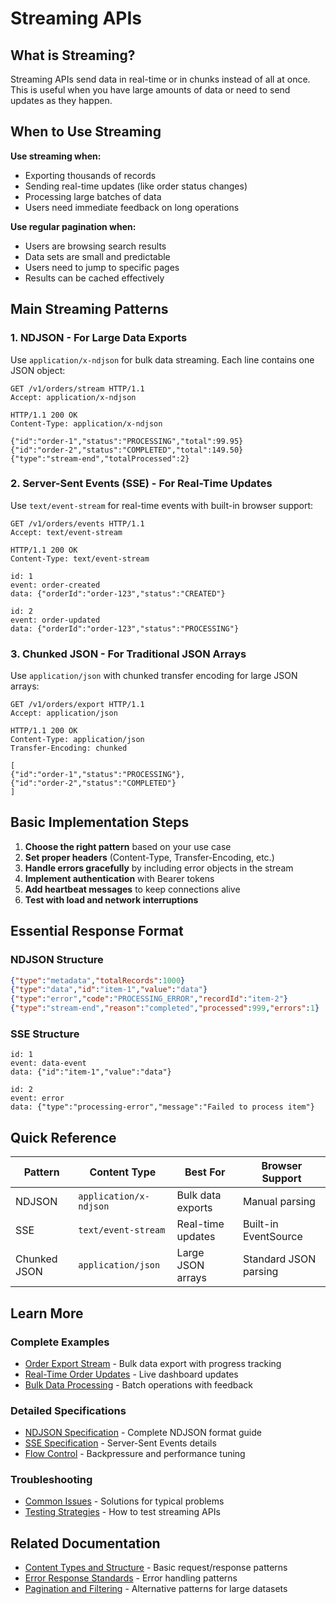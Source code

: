 # Streaming APIs

## What is Streaming?

Streaming APIs send data in real-time or in chunks instead of all at once. This is useful when you have large amounts of data or need to send updates as they happen.

## When to Use Streaming

**Use streaming when:**
- Exporting thousands of records
- Sending real-time updates (like order status changes)
- Processing large batches of data
- Users need immediate feedback on long operations

**Use regular pagination when:**
- Users are browsing search results
- Data sets are small and predictable
- Users need to jump to specific pages
- Results can be cached effectively

## Main Streaming Patterns

### 1. NDJSON - For Large Data Exports

Use `application/x-ndjson` for bulk data streaming. Each line contains one JSON object:

```http
GET /v1/orders/stream HTTP/1.1
Accept: application/x-ndjson

HTTP/1.1 200 OK
Content-Type: application/x-ndjson

{"id":"order-1","status":"PROCESSING","total":99.95}
{"id":"order-2","status":"COMPLETED","total":149.50}
{"type":"stream-end","totalProcessed":2}
```

### 2. Server-Sent Events (SSE) - For Real-Time Updates

Use `text/event-stream` for real-time events with built-in browser support:

```http
GET /v1/orders/events HTTP/1.1
Accept: text/event-stream

HTTP/1.1 200 OK
Content-Type: text/event-stream

id: 1
event: order-created
data: {"orderId":"order-123","status":"CREATED"}

id: 2
event: order-updated
data: {"orderId":"order-123","status":"PROCESSING"}
```

### 3. Chunked JSON - For Traditional JSON Arrays

Use `application/json` with chunked transfer encoding for large JSON arrays:

```http
GET /v1/orders/export HTTP/1.1
Accept: application/json

HTTP/1.1 200 OK
Content-Type: application/json
Transfer-Encoding: chunked

[
{"id":"order-1","status":"PROCESSING"},
{"id":"order-2","status":"COMPLETED"}
]
```

## Basic Implementation Steps

1. **Choose the right pattern** based on your use case
2. **Set proper headers** (Content-Type, Transfer-Encoding, etc.)
3. **Handle errors gracefully** by including error objects in the stream
4. **Implement authentication** with Bearer tokens
5. **Add heartbeat messages** to keep connections alive
6. **Test with load and network interruptions**

## Essential Response Format

### NDJSON Structure
```json
{"type":"metadata","totalRecords":1000}
{"type":"data","id":"item-1","value":"data"}
{"type":"error","code":"PROCESSING_ERROR","recordId":"item-2"}
{"type":"stream-end","reason":"completed","processed":999,"errors":1}
```

### SSE Structure
```
id: 1
event: data-event
data: {"id":"item-1","value":"data"}

id: 2
event: error
data: {"type":"processing-error","message":"Failed to process item"}
```

## Quick Reference

| Pattern | Content Type | Best For | Browser Support |
|---------|-------------|----------|----------------|
| NDJSON | `application/x-ndjson` | Bulk data exports | Manual parsing |
| SSE | `text/event-stream` | Real-time updates | Built-in EventSource |
| Chunked JSON | `application/json` | Large JSON arrays | Standard JSON parsing |

## Learn More

### Complete Examples
- [Order Export Stream](../examples/streaming/order-export-stream.md) - Bulk data export with progress tracking
- [Real-Time Order Updates](../examples/streaming/real-time-order-updates.md) - Live dashboard updates
- [Bulk Data Processing](../examples/streaming/bulk-data-processing.md) - Batch operations with feedback

### Detailed Specifications
- [NDJSON Specification](../reference/streaming/ndjson-specification.md) - Complete NDJSON format guide
- [SSE Specification](../reference/streaming/sse-specification.md) - Server-Sent Events details
- [Flow Control](../reference/streaming/flow-control.md) - Backpressure and performance tuning

### Troubleshooting
- [Common Issues](../troubleshooting/streaming/common-issues.md) - Solutions for typical problems
- [Testing Strategies](../troubleshooting/streaming/testing-strategies.md) - How to test streaming APIs

## Related Documentation

- [Content Types and Structure](Content-Types-and-Structure.md) - Basic request/response patterns
- [Error Response Standards](Error-Response-Standards.md) - Error handling patterns
- [Pagination and Filtering](Pagination-and-Filtering.md) - Alternative patterns for large datasets